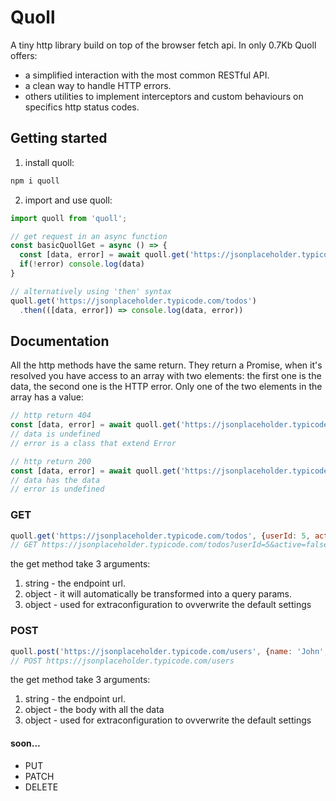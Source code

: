 # Quoll

A tiny http library build on top of the browser fetch api. In only 0.7Kb Quoll offers: 
- a simplified interaction with the most common RESTful API.
- a clean way to handle HTTP errors.
- others utilities to implement interceptors and custom behaviours on specifics http status codes.

## Getting started

1) install quoll:   
```js
npm i quoll
```

2) import and use quoll:   
 ```js
import quoll from 'quoll';
 
// get request in an async function
const basicQuollGet = async () => {
   const [data, error] = await quoll.get('https://jsonplaceholder.typicode.com/todos');
   if(!error) console.log(data)
}

// alternatively using 'then' syntax
quoll.get('https://jsonplaceholder.typicode.com/todos')
   .then(([data, error]) => console.log(data, error))
```

## Documentation

All the http methods have the same return. They return a Promise, when it's resolved you have access to an array with two elements: the first one is the data, the second one is the HTTP error. Only one of the two elements in the array has a value: 
```js
// http return 404
const [data, error] = await quoll.get('https://jsonplaceholder.typicode.com/wrong-endpoint');
// data is undefined
// error is a class that extend Error 

// http return 200
const [data, error] = await quoll.get('https://jsonplaceholder.typicode.com/todos');
// data has the data
// error is undefined
```

### GET

```js
quoll.get('https://jsonplaceholder.typicode.com/todos', {userId: 5, active: false}, { mode: 'cors'});
// GET https://jsonplaceholder.typicode.com/todos?userId=5&active=false
```
the get method take 3 arguments: 
1) string - the endpoint url.
2) object - it will automatically be transformed into a query params.
3) object - used for extraconfiguration to ovverwrite the default settings


### POST

```js
quoll.post('https://jsonplaceholder.typicode.com/users', {name: 'John', surname: 'Doe', age: 27}, { cache: 'no-cache' });
// POST https://jsonplaceholder.typicode.com/users
```
the get method take 3 arguments: 
1) string - the endpoint url.
2) object - the body with all the data
3) object - used for extraconfiguration to ovverwrite the default settings



#### soon...

- PUT
- PATCH
- DELETE
